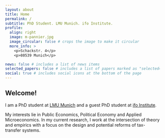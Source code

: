 ```yaml
---
layout: about
title: Home
permalink: /
subtitle: PhD Student. LMU Munich. ifo Institute.
profile:
  align: right
  image: m-pannier.jpg
  image_circular: false # crops the image to make it circular
  more_info: >
    <p>Schackstr. 4</p>
    <p>80539 Munich</p>

news: false # includes a list of news items
selected_papers: false # includes a list of papers marked as "selected={true}"
social: true # includes social icons at the bottom of the page
---
```


## Welcome!

I am a PhD student at [LMU Munich](https://www.econ.lmu.de/en/) and a guest PhD student at [ifo Institute](https://www.ifo.de/en). 

My interests lie in Public Economics, Political Economy and Applied Microeconomics. 
In my current research, I work at the intersection of theory and empirics with a focus on the design and potential reforms of tax-transfer systems.
